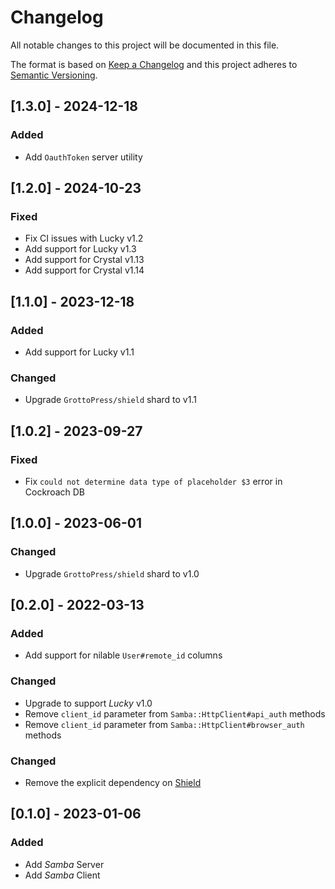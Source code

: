 # Changelog

All notable changes to this project will be documented in this file.

The format is based on [Keep a Changelog](http://keepachangelog.com/en/1.0.0/)
and this project adheres to [Semantic Versioning](http://semver.org/spec/v2.0.0.html).

## [1.3.0] - 2024-12-18

### Added
- Add `OauthToken` server utility

## [1.2.0] - 2024-10-23

### Fixed
- Fix CI issues with Lucky v1.2
- Add support for Lucky v1.3
- Add support for Crystal v1.13
- Add support for Crystal v1.14

## [1.1.0] - 2023-12-18

### Added
- Add support for Lucky v1.1

### Changed
- Upgrade `GrottoPress/shield` shard to v1.1

## [1.0.2] - 2023-09-27

### Fixed
- Fix `could not determine data type of placeholder $3` error in Cockroach DB

## [1.0.0] - 2023-06-01

### Changed
- Upgrade `GrottoPress/shield` shard to v1.0

## [0.2.0] - 2022-03-13

### Added
- Add support for nilable `User#remote_id` columns

### Changed
- Upgrade to support *Lucky* v1.0
- Remove `client_id` parameter from `Samba::HttpClient#api_auth` methods
- Remove `client_id` parameter from `Samba::HttpClient#browser_auth` methods

### Changed
- Remove the explicit dependency on [Shield](https://github.com/GrottoPress/shield)

## [0.1.0] - 2023-01-06

### Added
- Add *Samba* Server
- Add *Samba* Client
